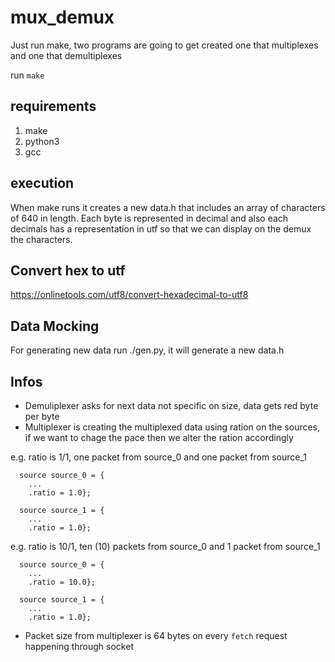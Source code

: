 # mux_demux
Just run make, two programs are going to get created one that multiplexes 
and one that demultiplexes 

run ```make```

## requirements
1. make
2. python3
3. gcc

## execution
When make runs it creates a new data.h that includes an array of characters of 640 in length.
Each byte is represented in decimal and also each decimals has a representation in utf so that we
can display on the demux the characters. 

## Convert hex to utf
https://onlinetools.com/utf8/convert-hexadecimal-to-utf8

## Data Mocking
For generating new data run ./gen.py, it will generate a new data.h

## Infos
- Demuliplexer asks for next data not specific on size, data gets red byte per byte
- Multiplexer is creating the multiplexed data using ration on the sources, if we want to chage the pace then we alter the ration accordingly 

e.g. ratio is 1/1, one packet from source_0 and one packet from source_1
```
  source source_0 = {
    ... 
    .ratio = 1.0};

  source source_1 = {
    ...
    .ratio = 1.0};
```


e.g. ratio is 10/1, ten (10) packets from source_0 and 1 packet from source_1
```
  source source_0 = {
    ...
    .ratio = 10.0};

  source source_1 = {
    ...
    .ratio = 1.0};
```
- Packet size from multiplexer is 64 bytes on every `fetch` request happening through socket 
